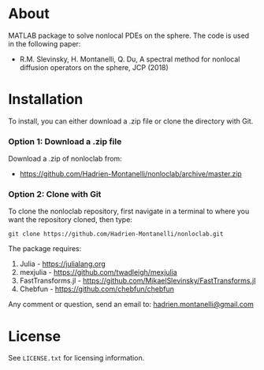 # About
MATLAB package to solve nonlocal PDEs on the sphere. The code is used in the following paper:
- R.M. Slevinsky, H. Montanelli, Q. Du, A spectral method for nonlocal diffusion operators on the sphere, JCP (2018)

# Installation

To install, you can either download a .zip file or clone the directory with Git.

### Option 1: Download a .zip file

Download a .zip of nonloclab from:

- https://github.com/Hadrien-Montanelli/nonloclab/archive/master.zip

### Option 2: Clone with Git

To clone the nonloclab repository, first navigate in a terminal to where you want the repository cloned, then type:
```
git clone https://github.com/Hadrien-Montanelli/nonloclab.git
```

The package requires:
1) Julia - https://julialang.org
2) mexjulia - https://github.com/twadleigh/mexjulia
3) FastTransforms.jl - https://github.com/MikaelSlevinsky/FastTransforms.jl
4) Chebfun - https://github.com/chebfun/chebfun

Any comment or question, send an email to: hadrien.montanelli@gmail.com

# License
See `LICENSE.txt` for licensing information.
